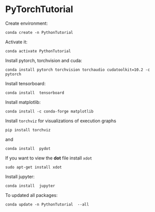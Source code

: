 # PyTorchTutorial

Create environment:

`conda create -n PythonTutorial`

Activate it:

`conda activate PythonTutorial`

Install pytorch, torchvision and cuda:

`conda install pytorch torchvision torchaudio cudatoolkit=10.2 -c pytorch`

Install tensorboard:

`conda install  tensorboard`

Install matplotlib:

`conda install -c conda-forge matplotlib`

Install `torchviz` for visualizations of execution graphs 

`pip install torchviz`

and 

`conda install  pydot`

If you want to view the <b>dot</b> file install `xdot`

`sudo apt-get install xdot`

Install jupyter:

`conda install  jupyter`


To updated all packages:

`conda update -n PythonTutorial  --all`
